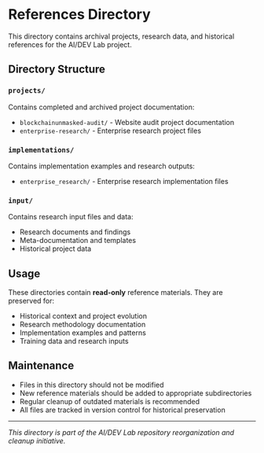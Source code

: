 # References Directory

This directory contains archival projects, research data, and historical references for the AI/DEV Lab project.

## Directory Structure

### `projects/`
Contains completed and archived project documentation:
- `blockchainunmasked-audit/` - Website audit project documentation
- `enterprise-research/` - Enterprise research project files

### `implementations/`
Contains implementation examples and research outputs:
- `enterprise_research/` - Enterprise research implementation files

### `input/`
Contains research input files and data:
- Research documents and findings
- Meta-documentation and templates
- Historical project data

## Usage

These directories contain **read-only** reference materials. They are preserved for:
- Historical context and project evolution
- Research methodology documentation
- Implementation examples and patterns
- Training data and research inputs

## Maintenance

- Files in this directory should not be modified
- New reference materials should be added to appropriate subdirectories
- Regular cleanup of outdated materials is recommended
- All files are tracked in version control for historical preservation

---

*This directory is part of the AI/DEV Lab repository reorganization and cleanup initiative.*
